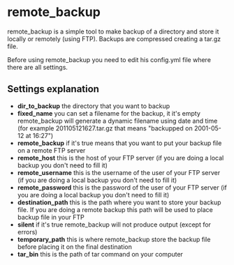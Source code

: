 remote_backup
=============

remote_backup is a simple tool to make backup of a directory and store it locally or remotely (using FTP). Backups are compressed creating a tar.gz file.

Before using remote_backup you need to edit his config.yml file where there are all settings.

Settings explanation
--------------------
* **dir_to_backup** the directory that you want to backup
* **fixed_name** you can set a filename for the backup, it it's empty remote_backup will generate a dynamic filename using date and time (for example 201105121627.tar.gz that means "backupped on 2001-05-12 at 16:27")
* **remote_backup** if it's true means that you want to put your backup file on a remote FTP server
* **remote_host** this is the host of your FTP server (if you are doing a local backup you don't need to fill it)
* **remote_username** this is the username of the user of your FTP server (if you are doing a local backup you don't need to fill it)
* **remote_password** this is the password of the user of your FTP server (if you are doing a local backup you don't need to fill it)
* **destination_path** this is the path where you want to store your backup file. If you are doing a remote backup this path will be used to place backup file in your FTP
* **silent** if it's true remote_backup will not produce output (except for errors)
* **temporary_path** this is where remote_backup store the backup file before placing it on the final destination
* **tar_bin** this is the path of tar command on your computer
